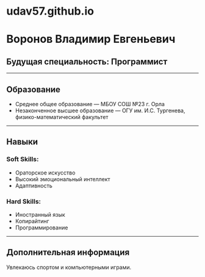 # udav57.github.io
# Воронов Владимир Евгеньевич
## Будущая специальность: Программист

---

## Образование
- Среднее общее образование — МБОУ СОШ №23 г. Орла
- Незаконченное высшее образование — ОГУ им. И.С. Тургенева, физико-математический факультет

---

## Навыки

### Soft Skills:
- Ораторское искусство
- Высокий эмоциональный интеллект
- Адаптивность

### Hard Skills:
- Иностранный язык
- Копирайтинг
- Программирование

---

## Дополнительная информация
Увлекаюсь спортом и компьютерными играми.
